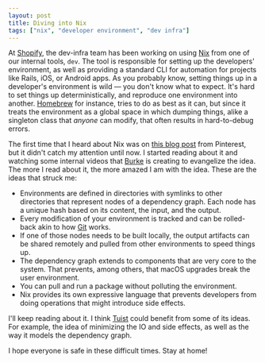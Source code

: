 ```yaml
---
layout: post
title: Diving into Nix
tags: ["nix", "developer environment", "dev infra"]
---
```


At [Shopify](https://shopify.com),
the dev-infra team has been working on using [Nix](https://nixos.org/nix/) from one of our internal tools,
`dev`.
The tool is responsible for setting up the developers' environment,
as well as providing a standard CLI for automation for projects like Rails, iOS, or Android apps.
As you probably know,
setting things up in a developer's environment is wild —
you don't know what to expect.
It's hard to set things up deterministically,
and reproduce one environment into another.
[Homebrew](https://brew.sh) for instance,
tries to do as best as it can,
but since it treats the environment as a global space in which dumping things,
alike a singleton class that _anyone_ can modify,
that often results in hard-to-debug errors.

The first time that I heard about Nix was on [this blog post](https://medium.com/pinterest-engineering/continuous-integration-for-ios-with-nix-and-buildkite-ef5b36c5292d) from Pinterest,
but it didn't catch my attention until now.
I started reading about it and watching some internal videos that [Burke](https://twitter.com/burkelibbey) is creating to evangelize the idea.
The more I read about it, the more amazed I am with the idea.
These are the ideas that struck me:

- Environments are defined in directories with symlinks to other directories that represent nodes of a dependency graph. Each node has a unique hash based on its content, the input, and the output.
- Every modification of your environment is tracked and can be rolled-back akin to how [Git](https://git-scm.com/) works.
- If one of those nodes needs to be built locally, the output artifacts can be shared remotely and pulled from other environments to speed things up.
- The dependency graph extends to components that are very core to the system.
  That prevents, among others, that macOS upgrades break the user environment.
- You can pull and run a package without polluting the environment.
- Nix provides its own expressive language that prevents developers from doing operations that might introduce side effects.

I'll keep reading about it.
I think [Tuist](https://tuist.io) could benefit from some of its ideas.
For example, the idea of minimizing the IO and side effects,
as well as the way it models the dependency graph.

I hope everyone is safe in these difficult times. Stay at home!
